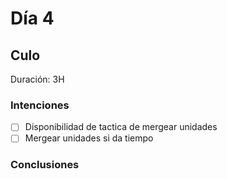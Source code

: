 ﻿# Día 4

## Culo

Duración: 3H

### Intenciones

- [ ] Disponibilidad de tactica de mergear unidades
- [ ] Mergear unidades si da tiempo

### Conclusiones

